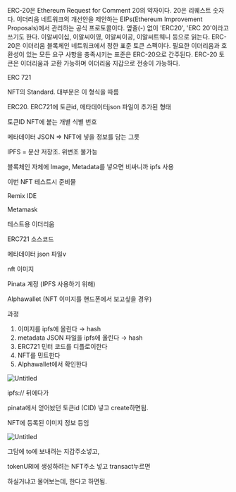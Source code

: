 ERC-20은 Ethereum Request for Comment 20의 약자이다. 20은 리퀘스트 숫자다. 이더리움 네트워크의 개선안을 제안하는 EIPs(Ethereum Improvement Proposals)에서 관리하는 공식 프로토콜이다. 옆줄(-) 없이 'ERC20', 'ERC 20'이라고 쓰기도 한다. 이알씨이십, 이알씨이영, 이알씨이공, 이알씨트웨니 등으로 읽는다. ERC-20은 이더리움 블록체인 네트워크에서 정한 표준 토큰 스펙이다. 필요한 이더리움과 호환성이 있는 모든 요구 사항을 충족시키는 표준은 ERC-20으로 간주된다. ERC-20 토큰은 이더리움과 교환 가능하며 이더리움 지갑으로 전송이 가능하다.

ERC 721

NFT의 Standard. 대부분은 이 형식을 따름

ERC20. ERC721에 토큰id, 메타데이터json 파일이 추가된 형태

토큰ID NFT에 붙는 개별 식별 번호

메타데이터 JSON ⇒ NFT에 넣을 정보를 담는 그릇

IPFS = 분산 저장조. 위변조 불가능

블록체인 자체에 Image, Metadata를 넣으면 비싸니까 ipfs 사용

이번 NFT 테스트시 준비물

Remix IDE

Metamask

테스트용 이더리움

ERC721 소스코드

메타데이터 json 파일v

nft 이미지

Pinata 계정 (IPFS 사용하기 위해)

Alphawallet (NFT 이미지를 핸드폰에서 보고싶을 경우)

과정

1. 이미지를 ipfs에 올린다 → hash
2. metadata JSON 파일을 ipfs에 올린다 → hash
3. ERC721 민터 코드를 디플로이한다
4. NFT를 민트한다
5. Alphawallet에서 확인한다

![Untitled](https://s3-us-west-2.amazonaws.com/secure.notion-static.com/6daa7ada-eccb-4a1e-a6aa-304486de2187/Untitled.png)

ipfs:// 뒤에다가

pinata에서 얻어놨던 토큰id (CID) 넣고 create하면됨.

NFT에 등록된 이미지 정보 등임

![Untitled](https://s3-us-west-2.amazonaws.com/secure.notion-static.com/931daed3-390c-4c8b-9de9-9fe4e4552f36/Untitled.png)

그담에 to에 보내려는 지갑주소넣고,

tokenURI에 생성하려는 NFT주소 넣고 transact누르면

하실거냐고 물어보는데, 한다고 하면됨.